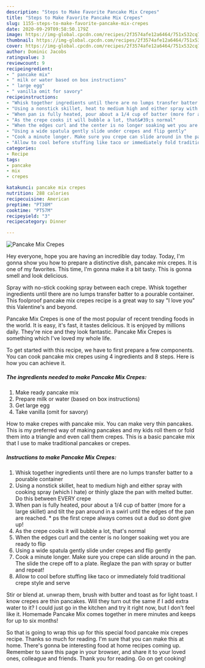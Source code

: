 ```yaml
---
description: "Steps to Make Favorite Pancake Mix Crepes"
title: "Steps to Make Favorite Pancake Mix Crepes"
slug: 1155-steps-to-make-favorite-pancake-mix-crepes
date: 2020-09-29T09:58:50.179Z
image: https://img-global.cpcdn.com/recipes/2f3574afe12a6464/751x532cq70/pancake-mix-crepes-recipe-main-photo.jpg
thumbnail: https://img-global.cpcdn.com/recipes/2f3574afe12a6464/751x532cq70/pancake-mix-crepes-recipe-main-photo.jpg
cover: https://img-global.cpcdn.com/recipes/2f3574afe12a6464/751x532cq70/pancake-mix-crepes-recipe-main-photo.jpg
author: Dominic Jacobs
ratingvalue: 3
reviewcount: 9
recipeingredient:
- " pancake mix"
- " milk or water based on box instructions"
- " large egg"
- " vanilla omit for savory"
recipeinstructions:
- "Whisk together ingredients until there are no lumps transfer batter to a pourable container"
- "Using a nonstick skillet, heat to medium high and either spray with cooking spray (which I hate) or thinly glaze the pan with melted butter. Do this between EVERY crepe"
- "When pan is fully heated, pour about a 1/4 cup of batter (more for a large skillet) and tilt the pan around in a swirl until the edges of the pan are reached. * ps the first crepe always comes out a dud so dont give up!"
- "As the crepe cooks it will bubble a lot, that&#39;s normal"
- "When the edges curl and the center is no longer soaking wet you are ready to flip"
- "Using a wide spatula gently slide under crepes and flip gently"
- "Cook a minute longer. Make sure you crepe can slide around in the pan. The slide the crepe off to a plate. Reglaze the pan with spray or butter and repeat!"
- "Allow to cool before stuffing like taco or immediately fold traditional crepe style and serve"
categories:
- Recipe
tags:
- pancake
- mix
- crepes

katakunci: pancake mix crepes 
nutrition: 288 calories
recipecuisine: American
preptime: "PT38M"
cooktime: "PT57M"
recipeyield: "3"
recipecategory: Dinner

---
```



![Pancake Mix Crepes](https://img-global.cpcdn.com/recipes/2f3574afe12a6464/751x532cq70/pancake-mix-crepes-recipe-main-photo.jpg)

Hey everyone, hope you are having an incredible day today. Today, I'm gonna show you how to prepare a distinctive dish, pancake mix crepes. It is one of my favorites. This time, I'm gonna make it a bit tasty. This is gonna smell and look delicious.

Spray with no-stick cooking spray between each crepe. Whisk together ingredients until there are no lumps transfer batter to a pourable container. This foolproof pancake mix crepes recipe is a great way to say &#34;I love you&#34; this Valentine&#39;s and beyond.

Pancake Mix Crepes is one of the most popular of recent trending foods in the world. It is easy, it's fast, it tastes delicious. It is enjoyed by millions daily. They're nice and they look fantastic. Pancake Mix Crepes is something which I've loved my whole life.


To get started with this recipe, we have to first prepare a few components. You can cook pancake mix crepes using 4 ingredients and 8 steps. Here is how you can achieve it.

<!--inarticleads1-->

##### The ingredients needed to make Pancake Mix Crepes:

1. Make ready  pancake mix
1. Prepare  milk or water (based on box instructions)
1. Get  large egg
1. Take  vanilla (omit for savory)


How to make crepes with pancake mix. You can make very thin pancakes. This is my preferred way of making pancakes and my kids roll them or fold them into a triangle and even call them crepes. This is a basic pancake mix that I use to make traditional pancakes or crepes. 

<!--inarticleads2-->

##### Instructions to make Pancake Mix Crepes:

1. Whisk together ingredients until there are no lumps transfer batter to a pourable container
1. Using a nonstick skillet, heat to medium high and either spray with cooking spray (which I hate) or thinly glaze the pan with melted butter. Do this between EVERY crepe
1. When pan is fully heated, pour about a 1/4 cup of batter (more for a large skillet) and tilt the pan around in a swirl until the edges of the pan are reached. * ps the first crepe always comes out a dud so dont give up!
1. As the crepe cooks it will bubble a lot, that&#39;s normal
1. When the edges curl and the center is no longer soaking wet you are ready to flip
1. Using a wide spatula gently slide under crepes and flip gently
1. Cook a minute longer. Make sure you crepe can slide around in the pan. The slide the crepe off to a plate. Reglaze the pan with spray or butter and repeat!
1. Allow to cool before stuffing like taco or immediately fold traditional crepe style and serve


Stir or blend at. unwrap them, brush with butter and toast as for light toast. I know crepes are thin pancakes. Will they turn out the same if I add extra water to it? I could just go in the kitchen and try it right now, but I don&#39;t feel like it. Homemade Pancake Mix comes together in mere minutes and keeps for up to six months! 

So that is going to wrap this up for this special food pancake mix crepes recipe. Thanks so much for reading. I'm sure that you can make this at home. There's gonna be interesting food at home recipes coming up. Remember to save this page in your browser, and share it to your loved ones, colleague and friends. Thank you for reading. Go on get cooking!
